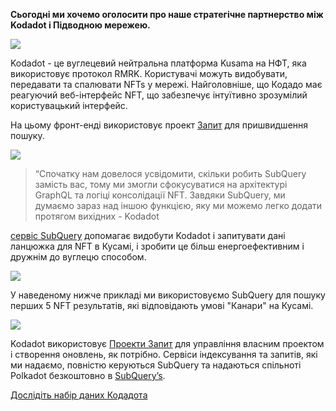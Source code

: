 
**Сьогодні ми хочемо оголосити про наше стратегічне партнерство між Kodadot і Підводною мережею.**

![](https://miro.medium.com/max/1400/1*Y4kdG9uEoxrySzb19QKxPg.gif)

Kodadot - це вуглецевий нейтральна платформа Kusama на НФТ, яка використовує протокол RMRK. Користувачі можуть видобувати, передавати та спалювати NFTs у мережі. Найголовніше, що Кодадо має реагуючий веб-інтерфейс NFT, що забезпечує інтуїтивно зрозумілий користувацький інтерфейс.

На цьому фронт-енді використовує проект [Запит](https://explorer.subquery.network/subquery/vikiival/magick) для пришвидшення пошуку.

![](https://miro.medium.com/max/1400/0*3TdpXjj1iwGNdA3n)

> “Спочатку нам довелося усвідомити, скільки робить SubQuery замість вас, тому ми змогли сфокусуватися на архітектурі GraphQL та логіці консолідації NFT. Завдяки SubQuery, ми думаємо зараз над іншою функцією, яку ми можемо легко додати протягом вихідних - Kodadot

[сервіс SubQuery](https://subquery.network/) допомагає видобути Kodadot і запитувати дані ланцюжка для NFT в Кусамі, і зробити це більш енергоефективним і дружнім до вуглецю способом.

![](https://miro.medium.com/max/1400/0*AocvCHVWMsGtH1Oz)

У наведеному нижче прикладі ми використовуємо SubQuery для пошуку перших 5 NFT результатів, які відповідають умові "Канари" на Кусамі.

![](https://miro.medium.com/max/1400/0*QTzLpC0D-pYWDngZ)

Kodadot використовує [Проекти Запит](https://project.subquery.network/) для управління власним проектом і створення оновлень, як потрібно. Сервіси індексування та запитів, які ми надаємо, повністю керуються SubQuery та надаються спільноті Polkadot безкоштовно в [SubQuery’s](https://explorer.subquery.network/).

[Дослідіть набір даних Кодадота](https://explorer.subquery.network/subquery/vikiival/magick)